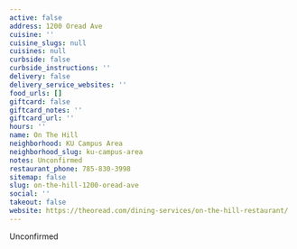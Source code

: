 ```yaml
---
active: false
address: 1200 Oread Ave
cuisine: ''
cuisine_slugs: null
cuisines: null
curbside: false
curbside_instructions: ''
delivery: false
delivery_service_websites: ''
food_urls: []
giftcard: false
giftcard_notes: ''
giftcard_url: ''
hours: ''
name: On The Hill
neighborhood: KU Campus Area
neighborhood_slug: ku-campus-area
notes: Unconfirmed
restaurant_phone: 785-830-3998
sitemap: false
slug: on-the-hill-1200-oread-ave
social: ''
takeout: false
website: https://theoread.com/dining-services/on-the-hill-restaurant/
---
```


Unconfirmed